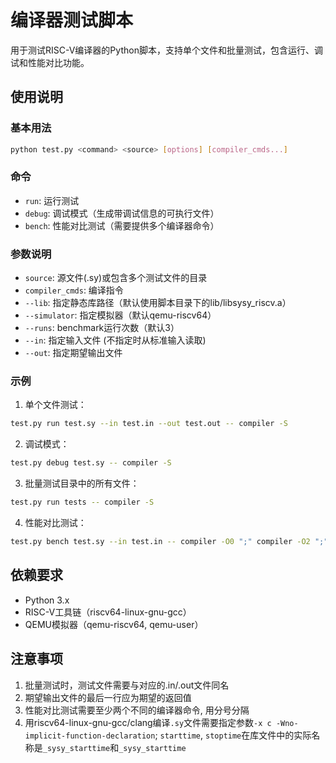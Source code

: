 # 编译器测试脚本

用于测试RISC-V编译器的Python脚本，支持单个文件和批量测试，包含运行、调试和性能对比功能。

## 使用说明

### 基本用法

```bash
python test.py <command> <source> [options] [compiler_cmds...]
```

### 命令

- `run`: 运行测试
- `debug`: 调试模式（生成带调试信息的可执行文件）
- `bench`: 性能对比测试（需要提供多个编译器命令）

### 参数说明

- `source`: 源文件(.sy)或包含多个测试文件的目录
- `compiler_cmds`: 编译指令
- `--lib`: 指定静态库路径（默认使用脚本目录下的lib/libsysy_riscv.a）
- `--simulator`: 指定模拟器（默认qemu-riscv64）
- `--runs`: benchmark运行次数（默认3）
- `--in`: 指定输入文件 (不指定时从标准输入读取)
- `--out`: 指定期望输出文件

### 示例

1. 单个文件测试：

```bash
test.py run test.sy --in test.in --out test.out -- compiler -S
```

2. 调试模式：

```bash
test.py debug test.sy -- compiler -S
```

3. 批量测试目录中的所有文件：

```bash
test.py run tests -- compiler -S
```

4. 性能对比测试：

```bash
test.py bench test.sy --in test.in -- compiler -O0 ";" compiler -O2 ";" compiler -O3
```

## 依赖要求

- Python 3.x
- RISC-V工具链（riscv64-linux-gnu-gcc）
- QEMU模拟器（qemu-riscv64, qemu-user）

## 注意事项

1. 批量测试时，测试文件需要与对应的.in/.out文件同名
1. 期望输出文件的最后一行应为期望的返回值
1. 性能对比测试需要至少两个不同的编译器命令, 用分号分隔
1. 用riscv64-linux-gnu-gcc/clang编译`.sy`文件需要指定参数`-x c -Wno-implicit-function-declaration`; `starttime`, `stoptime`在库文件中的实际名称是`_sysy_starttime`和`_sysy_starttime`
